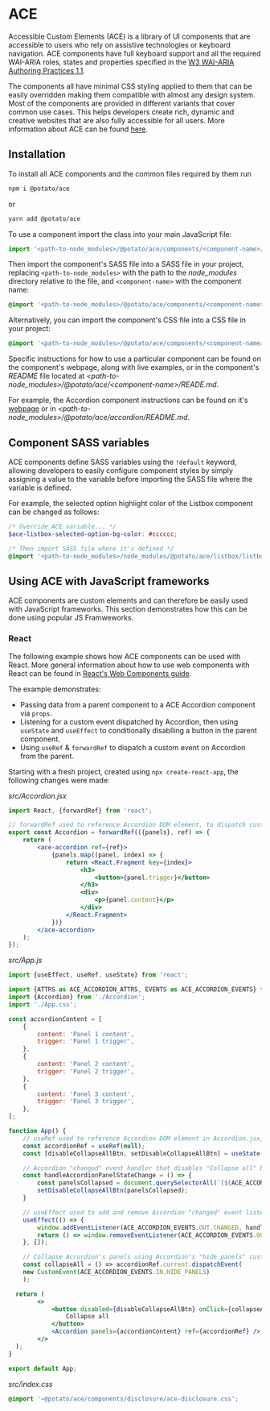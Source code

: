 # ACE

Accessible Custom Elements (ACE) is a library of UI components that are accessible to users who rely on assistive technologies or keyboard navigation. ACE components have full keyboard support and all the required WAI-ARIA roles, states and properties specified in the [W3 WAI-ARIA Authoring Practices 1.1](https://www.w3.org/TR/wai-aria-practices-1.1).

The components all have minimal CSS styling applied to them that can be easily overridden making them compatible with almost any design system. Most of the components are provided in different variants that cover common use cases. This helps developers create rich, dynamic and creative websites that are also fully accessible for all users. More information about ACE can be found [here](https://ace.p.ota.to/about).

## Installation

To install all ACE components and the common files required by them run

```bash
npm i @potato/ace
```

or

```bash
yarn add @potato/ace
```

To use a component import the class into your main JavaScript file:

```js
import '<path-to-node_modules>/@potato/ace/components/<component-name>/<component-name>';
```

Then import the component's SASS file into a SASS file in your project, replacing `<path-to-node_modules>` with the path to the *node_modules* directory relative to the file, and `<component-name>` with the component name:

```scss
@import '<path-to-node_modules>/@potato/ace/components/<component-name>/<component-name>';
```

Alternatively, you can import the component's CSS file into a CSS file in your project:

```css
@import '<path-to-node_modules>/@potato/ace/components/<component-name>/<component-name>.css';
```

Specific instructions for how to use a particular component can be found on the component's webpage, along with live examples, or in the component's *README* file located at *\<path-to-node_modules>/@potato/ace/\<component-name>/READE.md*.

For example, the Accordion component instructions can be found on it's [webpage](https://ace.p.ota.to/accordion) or in *\<path-to-node_modules>/@potato/ace/accordion/README.md*.

## Component SASS variables

ACE components define SASS variables using the `!default` keyword, allowing developers to easily configure component styles by simply assigning a value to the variable before importing the SASS file where the variable is defined.

For example, the selected option highlight color of the Listbox component can be changed as follows: 

```scss
/* Override ACE variable... */
$ace-listbox-selected-option-bg-color: #cccccc;

/* Then import SASS file where it's defined */
@import '<path-to-node_modules>/node_modules/@potato/ace/listbox/listbox';
```


## Using ACE with JavaScript frameworks

ACE components are custom elements and can therefore be easily used with JavaScript frameworks. This section demonstrates how this can be done using popular JS Framweworks.

### React

The following example shows how ACE components can be used with React. More general information about how to use web components with React can be found in [React's Web Components guide](https://reactjs.org/docs/web-components.html).

The example demonstrates:

- Passing data from a parent component to a ACE Accordion component via `props`.
- Listening for a custom event dispatched by Accordion, then using `useState` and `useEffect` to conditionally disablling a button in the parent component.
- Using `useRef` & `forwardRef` to dispatch a custom event on Accordion from the parent.

Starting with a fresh project, created using `npx create-react-app`, the following changes were made:

*src/Accordion.jsx*

```jsx
import React, {forwardRef} from 'react';

// forwardRef used to reference Accordion DOM element, to dispatch custom event on it from App.js
export const Accordion = forwardRef(({panels}, ref) => {
	return (
		<ace-accordion ref={ref}>
			{panels.map((panel, index) => {
				return <React.Fragment key={index}>
					<h3>
						<button>{panel.trigger}</button>
					</h3>
					<div>
						<p>{panel.content}</p>
					</div>
				</React.Fragment>
			})}
		</ace-accordion>
	);
});
```

*src/App.js*

```jsx
import {useEffect, useRef, useState} from 'react';

import {ATTRS as ACE_ACCORDION_ATTRS, EVENTS as ACE_ACCORDION_EVENTS} from '@potato/ace/components/accordion/accordion';
import {Accordion} from './Accordion';
import './App.css';

const accordionContent = [
	{
		content: 'Panel 1 content',
		trigger: 'Panel 1 trigger',
	},
	{
		content: 'Panel 2 content',
		trigger: 'Panel 2 trigger',
	},
	{
		content: 'Panel 3 content',
		trigger: 'Panel 3 trigger',
	},
];

function App() {
	// useRef used to reference Accordion DOM element in Accordion.jsx, to dispatch custom event on it
	const accordionRef = useRef(null);
	const [disableCollapseAllBtn, setDisableCollapseAllBtn] = useState(true);

	// Accordion "changed" event handler that disables "Collapse all" button if all panels are already collaped
	const handleAccordionPanelStateChange = () => {
		const panelsCollapsed = document.querySelectorAll(`[${ACE_ACCORDION_ATTRS.PANEL_VISIBLE}]`).length === 0;
		setDisableCollapseAllBtn(panelsCollapsed);
	}

	// useEffect used to add and remove Accordion "changed" event listener
	useEffect(() => {
		window.addEventListener(ACE_ACCORDION_EVENTS.OUT.CHANGED, handleAccordionPanelStateChange);
		return () => window.removeEventListener(ACE_ACCORDION_EVENTS.OUT.CHANGED, handleAccordionPanelStateChange);
	}, []);

	// Collapse Accordion's panels using Accordion's "hide panels" custom event
	const collapseAll = () => accordionRef.current.dispatchEvent(
    new CustomEvent(ACE_ACCORDION_EVENTS.IN.HIDE_PANELS)
 	);

  return (
		<>
			<button	disabled={disableCollapseAllBtn} onClick={collapseAll} >
				Collapse all
			</button>
			<Accordion panels={accordionContent} ref={accordionRef} />
		</>
  );
}

export default App;
```

*src/index.css*

```css
@import '~@potato/ace/components/disclosure/ace-disclosure.css';
```
